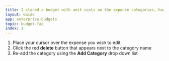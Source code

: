 ```yaml
---
title: I cloned a budget with unit costs on the expense categories, how do I get rid of them?
layout: Guide
app: enterprise-budgets
topic: budget-faq
index: 1
---
```


1. Place your cursor over the expense you wish to edit
2. Click the red **delete** button that appears next to the category name
3. Re-add the category using the **Add Category** drop down list
